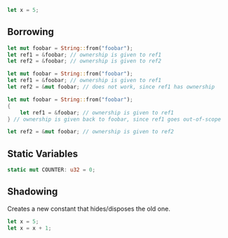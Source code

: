```rust
let x = 5;

```

## Borrowing

```rust
let mut foobar = String::from("foobar");
let ref1 = &foobar; // ownership is given to ref1
let ref2 = &foobar; // ownership is given to ref2
```

```rust
let mut foobar = String::from("foobar");
let ref1 = &foobar; // ownership is given to ref1
let ref2 = &mut foobar; // does not work, since ref1 has ownership
```

```rust
let mut foobar = String::from("foobar");
{
    let ref1 = &foobar; // ownership is given to ref1
} // ownership is given back to foobar, since ref1 goes out-of-scope

let ref2 = &mut foobar; // ownership is given to ref2
```

## Static Variables

```rust
static mut COUNTER: u32 = 0;
```

## Shadowing

Creates a new constant that hides/disposes the old one.
```rust
let x = 5;
let x = x + 1;
```
